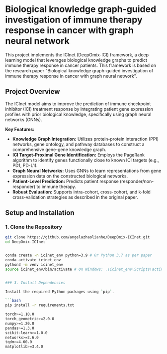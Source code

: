 
# Biological knowledge graph-guided investigation of immune therapy response in cancer with graph neural network

This project implements the ICInet (DeepOmix-ICI) framework, a deep learning model that leverages biological knowledge graphs to predict immune therapy response in cancer patients. This framework is based on the research paper "Biological knowledge graph-guided investigation of immune therapy response in cancer with graph neural network".

## Project Overview

The ICInet model aims to improve the prediction of immune checkpoint inhibitor (ICI) treatment response by integrating patient gene expression profiles with prior biological knowledge, specifically using graph neural networks (GNNs).

**Key Features:**
-   **Knowledge Graph Integration:** Utilizes protein-protein interaction (PPI) networks, gene ontology, and pathway databases to construct a comprehensive gene-gene knowledge graph.
-   **ICI Target-Proximal Gene Identification:** Employs the PageRank algorithm to identify genes functionally close to known ICI targets (e.g., PD1, PD-L1).
-   **Graph Neural Networks:** Uses GNNs to learn representations from gene expression data on the constructed biological networks.
-   **Patient-Level Prediction:** Predicts patient response (responder/non-responder) to immune therapy.
-   **Robust Evaluation:** Supports intra-cohort, cross-cohort, and k-fold cross-validation strategies as described in the original paper.


## Setup and Installation

### 1. Clone the Repository

```bash
git clone https://github.com/angelazhaolianhe/DeepOmix-ICInet.git 
cd DeepOmix-ICInet


conda create -n icinet_env python=3.9 # Or Python 3.7 as per paper
conda activate icinet_env
python3 -m venv icinet_env
source icinet_env/bin/activate # On Windows: .\icinet_env\Scripts\activate```


### 3. Install Dependencies

Install the required Python packages using `pip`.

```bash
pip install -r requirements.txt

torch>=1.10.0
torch_geometric>=2.0.0
numpy>=1.20.0
pandas>=1.3.0
scikit-learn>=1.0.0
networkx>=2.6.0
tqdm>=4.60.0
matplotlib>=3.4.0
